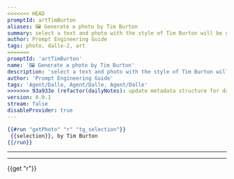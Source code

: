 ```yaml
---
<<<<<<< HEAD
promptId: artTimBurton
aliases: 🖼️ Generate a photo by Tim Burton
summary: select a text and photo with the style of Tim Burton will be generated using Dalle-2
author: Prompt Engineering Guide
tags: photo, dalle-2, art
=======
promptId: 'artTimBurton'
name: '🖼️ Generate a photo by Tim Burton'
description: 'select a text and photo with the style of Tim Burton will be generated using Dalle-2'
author: 'Prompt Engineering Guide'
tags: 'Agent/Dalle, Agent/Dalle, Agent/Dalle'
>>>>>>> 93a933e (refactor(dailyNotes): update metadata structure for daily notes)
version: 0.0.1
stream: false
disableProvider: true
---
```

```handlebars
{{#run "getPhoto" "r" "tg_selection"}}
 {{selection}}, by Tim Burton
{{/run}}
```
***
***
{{get "r"}}